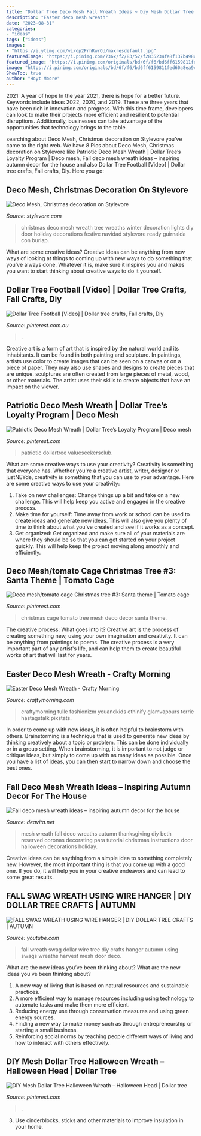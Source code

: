```yaml
---
title: "Dollar Tree Deco Mesh Fall Wreath Ideas ~ Diy Mesh Dollar Tree Halloween Wreath – Halloween Head"
description: "Easter deco mesh wreath"
date: "2023-08-31"
categories:
- "ideas"
tags: ["ideas"]
images:
- "https://i.ytimg.com/vi/dp2FrhRwrOU/maxresdefault.jpg"
featuredImage: "https://i.pinimg.com/736x/f2/83/52/f2835234fe8f137b498c380fbb9f7393.jpg"
featured_image: "https://i.pinimg.com/originals/bd/6f/f6/bd6ff6159811fed60a8ea9ca390e6c86.jpg"
image: "https://i.pinimg.com/originals/bd/6f/f6/bd6ff6159811fed60a8ea9ca390e6c86.jpg"
ShowToc: true
author: "Hoyt Moore"
---
```



2021: A year of hope
In the year 2021, there is hope for a better future. Keywords include ideas 2022, 2020, and 2019. These are three years that have been rich in innovation and progress. With this time frame, developers can look to make their projects more efficient and resilient to potential disruptions. Additionally, businesses can take advantage of the opportunities that technology brings to the table.

	

		
searching about Deco Mesh, Christmas decoration on Stylevore you've came to the right web. We have 8 Pics about Deco Mesh, Christmas decoration on Stylevore like Patriotic Deco Mesh Wreath | Dollar Tree’s Loyalty Program | Deco mesh, Fall deco mesh wreath ideas – inspiring autumn decor for the house and also Dollar Tree Football [Video] | Dollar tree crafts, Fall crafts, Diy. Here you go:
		
    
## Deco Mesh, Christmas Decoration On Stylevore

<img loading=lazy src="https://www.stylevore.com/wp-content/uploads/2019/04/Christmas-Tree-Wreath-Christmas-Wreath-with-Lights-Winter-Wreath-Deco.jpg" onerror="this.onerror=null;this.src='https://tse1.mm.bing.net/th?id=OIP.N91ozJZWLMelUuY7PqbsuQHaJ3&amp;pid=15.1';" alt="Deco Mesh, Christmas decoration on Stylevore">

_Source: stylevore.com_

>christmas deco mesh wreath tree wreaths winter decoration lights diy door holiday decorations festive navidad stylevore ready guirnalda con burlap. 

	

What are some creative ideas?
Creative ideas can be anything from new ways of looking at things to coming up with new ways to do something that you’ve always done. Whatever it is, make sure it inspires you and makes you want to start thinking about creative ways to do it yourself.

    
## Dollar Tree Football [Video] | Dollar Tree Crafts, Fall Crafts, Diy

<img loading=lazy src="https://i.pinimg.com/736x/13/89/87/13898786e1113128f1f566691f38a735.jpg" onerror="this.onerror=null;this.src='https://tse3.mm.bing.net/th?id=OIP.qrORSlJHrD5m_0GnJUgeRwHaNK&amp;pid=15.1';" alt="Dollar Tree Football [Video] | Dollar tree crafts, Fall crafts, Diy">

_Source: pinterest.com.au_

>. 

	

Creative art is a form of art that is inspired by the natural world and its inhabitants. It can be found in both painting and sculpture. In paintings, artists use color to create images that can be seen on a canvas or on a piece of paper. They may also use shapes and designs to create pieces that are unique. sculptures are often created from large pieces of metal, wood, or other materials. The artist uses their skills to create objects that have an impact on the viewer.

    
## Patriotic Deco Mesh Wreath | Dollar Tree’s Loyalty Program | Deco Mesh

<img loading=lazy src="https://i.pinimg.com/736x/f2/83/52/f2835234fe8f137b498c380fbb9f7393.jpg" onerror="this.onerror=null;this.src='https://tse3.mm.bing.net/th?id=OIP.4Ue-r4rohonbGMyTWD217gHaHa&amp;pid=15.1';" alt="Patriotic Deco Mesh Wreath | Dollar Tree’s Loyalty Program | Deco mesh">

_Source: pinterest.com_

>patriotic dollartree valueseekersclub. 

	

What are some creative ways to use your creativity?
Creativity is something that everyone has. Whether you're a creative artist, writer, designer or justNEYde, creativity is something that you can use to your advantage. Here are some creative ways to use your creativity: 
1. Take on new challenges: Change things up a bit and take on a new challenge. This will help keep you active and engaged in the creative process. 
2. Make time for yourself: Time away from work or school can be used to create ideas and generate new ideas. This will also give you plenty of time to think about what you've created and see if it works as a concept. 
3. Get organized: Get organized and make sure all of your materials are where they should be so that you can get started on your project quickly. This will help keep the project moving along smoothly and efficiently. 

    
## Deco Mesh/tomato Cage Christmas Tree #3: Santa Theme | Tomato Cage

<img loading=lazy src="https://i.pinimg.com/originals/bd/6f/f6/bd6ff6159811fed60a8ea9ca390e6c86.jpg" onerror="this.onerror=null;this.src='https://tse2.mm.bing.net/th?id=OIP.AJWItsJJkeVyrbqk09y4yQHaJQ&amp;pid=15.1';" alt="Deco mesh/tomato cage Christmas tree #3: Santa theme | Tomato cage">

_Source: pinterest.com_

>christmas cage tomato tree mesh deco decor santa theme. 

	

The creative process: What goes into it?
Creative art is the process of creating something new, using your own imagination and creativity. It can be anything from paintings to poems. The creative process is a very important part of any artist's life, and can help them to create beautiful works of art that will last for years.

    
## Easter Deco Mesh Wreath - Crafty Morning

<img loading=lazy src="https://cdn.craftymorning.com/wp-content/uploads/2017/01/deco-mesh-easter-wreath.png" onerror="this.onerror=null;this.src='https://tse4.mm.bing.net/th?id=OIP.OnM6rnpu1RbRM63bMOIDogHaH7&amp;pid=15.1';" alt="Easter Deco Mesh Wreath - Crafty Morning">

_Source: craftymorning.com_

>craftymorning tulle fashionizm youandkids ethinify glamvapours terrie hastagstalk pixstats. 

	

In order to come up with new ideas, it is often helpful to brainstorm with others. Brainstorming is a technique that is used to generate new ideas by thinking creatively about a topic or problem. This can be done individually or in a group setting. When brainstorming, it is important to not judge or critique ideas, but simply to come up with as many ideas as possible. Once you have a list of ideas, you can then start to narrow down and choose the best ones.

    
## Fall Deco Mesh Wreath Ideas – Inspiring Autumn Decor For The House

<img loading=lazy src="https://deavita.net/wp-content/uploads/2016/08/Fall-deco-mesh-wreath-ideas-DIY-thanksgiving-decorating-ideas-deco-mesh-ribbons.jpg" onerror="this.onerror=null;this.src='https://tse2.mm.bing.net/th?id=OIP.tOk-ImdFVV_Xk4Zlrji3rwHaHB&amp;pid=15.1';" alt="Fall deco mesh wreath ideas – inspiring autumn decor for the house">

_Source: deavita.net_

>mesh wreath fall deco wreaths autumn thanksgiving diy beth reserved coronas decorating para tutorial christmas instructions door halloween decorations holiday. 

	

Creative ideas can be anything from a simple idea to something completely new. However, the most important thing is that you come up with a good one. If you do, it will help you in your creative endeavors and can lead to some great results.

    
## FALL SWAG WREATH USING WIRE HANGER | DIY DOLLAR TREE CRAFTS | AUTUMN

<img loading=lazy src="https://i.ytimg.com/vi/dp2FrhRwrOU/maxresdefault.jpg" onerror="this.onerror=null;this.src='https://tse3.mm.bing.net/th?id=OIP.IFX28LIwLhcJHQac9EH8VgHaEK&amp;pid=15.1';" alt="FALL SWAG WREATH USING WIRE HANGER | DIY DOLLAR TREE CRAFTS | AUTUMN">

_Source: youtube.com_

>fall wreath swag dollar wire tree diy crafts hanger autumn using swags wreaths harvest mesh door deco. 

	

What are the new ideas you’ve been thinking about?
What are the new ideas you ve been thinking about? 

1. A new way of living that is based on natural resources and sustainable practices. 
2. A more efficient way to manage resources including using technology to automate tasks and make them more efficient. 
3. Reducing energy use through conservation measures and using green energy sources. 
4. Finding a new way to make money such as through entrepreneurship or starting a small business. 
5. Reinforcing social norms by teaching people different ways of living and how to interact with others effectively.

    
## DIY Mesh Dollar Tree Halloween Wreath – Halloween Head | Dollar Tree

<img loading=lazy src="https://i.pinimg.com/736x/e4/44/ff/e444ff900566ccf6b193199787fa6204.jpg" onerror="this.onerror=null;this.src='https://tse4.mm.bing.net/th?id=OIP.OoadfPiIx0bQOZTdWZ33sAHaJ3&amp;pid=15.1';" alt="DIY Mesh Dollar Tree Halloween Wreath – Halloween Head | Dollar tree">

_Source: pinterest.com_

>. 

	

3. Use cinderblocks, sticks and other materials to improve insulation in your home.

